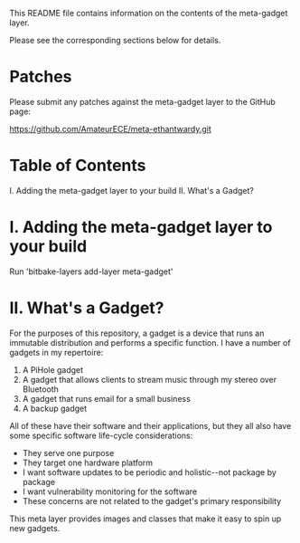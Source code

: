 This README file contains information on the contents of the meta-gadget layer.

Please see the corresponding sections below for details.

# Patches

Please submit any patches against the meta-gadget layer to the GitHub page:

https://github.com/AmateurECE/meta-ethantwardy.git

# Table of Contents

  I. Adding the meta-gadget layer to your build
 II. What's a Gadget?

# I. Adding the meta-gadget layer to your build

Run 'bitbake-layers add-layer meta-gadget'

# II. What's a Gadget?

For the purposes of this repository, a gadget is a device that runs an
immutable distribution and performs a specific function. I have a number of
gadgets in my repertoire:

1. A PiHole gadget
1. A gadget that allows clients to stream music through my stereo over
   Bluetooth
1. A gadget that runs email for a small business
1. A backup gadget

All of these have their software and their applications, but they all also have
some specific software life-cycle considerations:

* They serve one purpose
* They target one hardware platform
* I want software updates to be periodic and holistic--not package by package
* I want vulnerability monitoring for the software
* These concerns are not related to the gadget's primary responsibility

This meta layer provides images and classes that make it easy to spin up new
gadgets.
